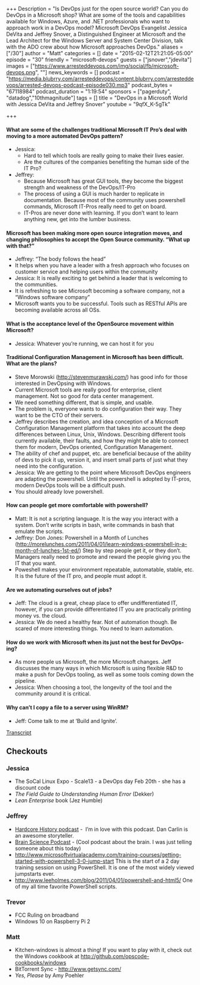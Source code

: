 +++
Description = "Is DevOps just for the open source world? Can you do DevOps in a Microsoft shop? What are some of the tools and capabilities available for Windows, Azure, and .NET professionals who want to approach work in a DevOps model? Microsoft DevOps Evangelist Jessica DeVita and Jeffrey Snover, a Distinguished Engineer at Microsoft and the Lead Architect for the Windows Server and System Center Division, talk with the ADO crew about how Microsoft approaches DevOps."
aliases = ["/30"]
author = "Matt"
categories = []
date = "2015-02-12T21:21:05-05:00"
episode = "30"
friendly = "microsoft-devops"
guests = ["jsnover","jdevita"]
images = ["https://www.arresteddevops.com/img/social/fb/microsoft-devops.png", ""]
news_keywords = []
podcast = "https://media.blubrry.com/arresteddevops/content.blubrry.com/arresteddevops/arrested-devops-podcast-episode030.mp3"
podcast_bytes = "67118984"
podcast_duration = "1:19:54"
sponsors = ["pagerduty", "datadog","10thmagnitude"]
tags = []
title = "DevOps in a Microsoft World with Jessica DeVita and Jeffrey Snover"
youtube = "9qfX_K-5gTk"

+++
#### What are some of the challenges traditional Microsoft IT Pro’s deal with moving to a more automated DevOps pattern?
- Jessica:
	- Hard to tell which tools are really going to make their lives easier.
	- Are the cultures of the companies benefiting the human side of the IT Pro?
- Jeffrey:
	- Because Microsoft has great GUI tools, they become the biggest strength and weakness of the DevOps/IT-Pro
	- The process of using a GUI is much harder to replicate in documentation. Because most of the community uses powershell  commands, Microsoft IT-Pros really need to get on board.
	- IT-Pros are never done with learning. If you don’t want to learn anything new, get into the lumber business.
#### Microsoft has been making more open source integration moves, and changing philosophies to accept the Open Source community. “What up with that?”
- Jeffrey:  “The body follows the head”
- It helps when you have a leader with a fresh approach who focuses on customer service and helping users within the community
- Jessica: It is really exciting to get behind a leader that is welcoming to the communities.
- It is refreshing to see Microsoft becoming a software company, not a “Windows software company”
- Microsoft wants you to be successful. Tools such as RESTful APIs are becoming available across all OSs.
#### What is the acceptance level of the OpenSource movement within Microsoft?
- Jessica: Whatever you’re running, we can host it for you
#### Traditional Configuration Management in Microsoft has been difficult. What are the plans?
- Steve Morowski (http://stevenmurawski.com/) has good info for those interested in DevOpsing with Windows.  
- Current Microsoft tools are really good for enterprise, client management. Not so good for data center management.
- We need something different, that is simple, and usable.
- The problem is, everyone wants to do configuration their way. They want to be the CTO of their servers.
- Jeffrey describes the creation, and idea conception of a Microsoft Configuration Management platform that takes into account the deep differences between Linux, Unix, Windows. Describing different tools currently available, their faults, and how they might be able to connect them for modern, DevOps oriented, Configuration Management.
- The ability of chef and puppet, etc. are beneficial because of the ability of devs to pick it up, version it, and insert small parts of just what they need into the configuration.
- Jessica: We are getting to the point where Microsoft DevOps engineers are adapting the powershell. Until the powershell is adopted by IT-pros, modern DevOps tools will be a difficult push.
- You should already love powershell.
#### How can people get more comfortable with powershell?
- Matt: It is not a scripting language. It is the way you interact with a system. Don’t write scripts in bash, write commands in bash that emulate the scripts.
- Jeffrey: Don Jones: Powershell in a Month of Lunches (http://morelunches.com/2011/04/01/learn-windows-powershell-in-a-month-of-lunches-1st-ed/) Step by step people get it, or they don’t. Managers really need to promote and reward the people giving you the IT that you want.
- Poweshell makes your environment repeatable, automatable, stable, etc. It is the future of the IT pro, and people must adopt it.
#### Are we automating ourselves out of jobs?
- Jeff: The cloud is a great, cheap place to offer undifferentiated IT, however, if you can provide differentiated IT you are practically printing money vs. the cloud.
- Jessica: We do need a healthy fear. Not of automation though. Be scared of more interesting things. You need to learn automation.
#### How do we work with Microsoft when its just not the best for DevOps-ing?
- As more people us Microsoft, the more Microsoft changes. Jeff discusses the many ways in which Microsoft is using flexible R&D to make a push for DevOps tooling, as well as some tools coming down the pipeline.
- Jessica: When choosing a tool, the longevity of the tool and the community around it is critical.
#### Why can’t I copy a file to a server using WinRM?
- Jeff: Come talk to me at ‘Build and Ignite’.

<a href="http://transcripts.castingwords.com/zz3N/196587.html" target="_blank">Transcript</a>
<h2>Checkouts</h2>
<h3>Jessica</h3>
<ul>
	<li>The SoCal Linux Expo - Scale13 - a DevOps day Feb 20th - she has a discount code</li>
	<li><em>The Field Guide to Understanding Human Error</em> (Dekker)</li>
	<li><em>Lean Enterprise</em> book (Jez Humble)</li>
</ul>
<h3>Jeffrey</h3>
<ul>
	<li><a href="http://www.dancarlin.com/hardcore-history-series/" target="_blank">Hardcore History podcast</a> -  I’m in love with this podcast. Dan Carlin is an awesome storyteller.</li>
	<li><a href="http://brainsciencepodcast.com/" target="_blank">Brain Science Podcast</a> - (Cool podcast about the brain. I was just telling someone about this today)</li>
	<li><a href="http://www.microsoftvirtualacademy.com/training-courses/getting-started-with-powershell-3-0-jump-start" target="_blank">http://www.microsoftvirtualacademy.com/training-courses/getting-started-with-powershell-3-0-jump-start</a> This is the start of a 2 day training session on using PowerShell. It is one of the most widely viewed jumpstarts ever.</li>
	<li><a href="http://www.leeholmes.com/blog/2011/04/01/powershell-and-html5/" target="_blank">http://www.leeholmes.com/blog/2011/04/01/powershell-and-html5/</a> One of my all time favorite PowerShell scripts.</li>
</ul>
<h3>Trevor</h3>
<ul>
	<li>FCC Ruling on broadband</li>
	<li>Windows 10 on Raspberry Pi 2</li>
</ul>
<h3>Matt</h3>
<ul>
	<li>Kitchen-windows is almost a thing! If you want to play with it, check out the Windows cookbook at <a href="http://github.com/opscode-cookbooks/windows" target="_blank">http://github.com/opscode-cookbooks/windows</a></li>
	<li>BitTorrent Sync - <a href="http://www.getsync.com/" target="_blank">http://www.getsync.com/</a></li>
	<li><em>Yes, Please</em> by Amy Poehler</li>
</ul>
